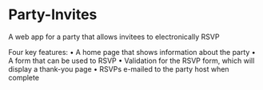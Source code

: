 # Party-Invites
A web app for a party that allows invitees to electronically RSVP

Four key features:
•	 A home page that shows information about the party
•	 A form that can be used to RSVP
•	 Validation for the RSVP form, which will display a thank-you page
•	 RSVPs e-mailed to the party host when complete
